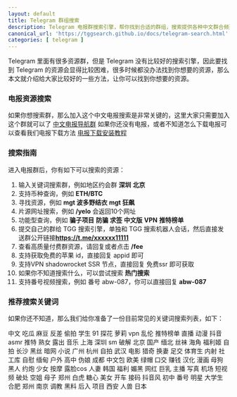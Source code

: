 ```yaml
---
layout: default
title: Telegram 群组搜索
description: Telegram 电报群搜索引擎，帮你找到合适的群组，搜索提供各种中文群合频道信息，包含：开车群、IT技术、程序员、科学上网与翻墙、薅羊毛、合租、政经交流，应有尽有。
canonical_url: 'https://tggsearch.github.io/docs/telegram-search.html'
categories: [ telegram ]
---
```

Telegram 里面有很多资源群，但是 Telegram 没有比较好的搜索引擎，因此要找到 Telegram 的资源会显得比较困难，很多时候都没办法找到你想要的资源，那么本文就介绍给大家比较好的一些方法，让你可以找到你想要的资源。

### 电报资源搜索
如果你想搜索群，那么加入这个中文电报搜索是非常关键的，这里大家只需要加入这个群就可以了 [中文电报导航群](./302.html?target=https://t.me/chineseSearchService) 如果你还没有电报，或者不知道怎么下载电报可以查看我们电报下载方法 [电报下载安装教程](./register.html)

### 搜索指南
进入电报群后，你有如下可以搜索的资源：

1. 输入关键词搜索群，例如地区约会群 <b>深圳</b> <b>北京</b>
2. 支持币种查询，例如 <b>ETH/BTC</b>
3. 寻找资源，例如 <b>mgt 波多野结衣</b> <b>mgt 狂飙</b>
4. 片源网址搜索，例如 <b>/yelo</b> 会返回10个网址
5. 功能型查询，例如 <b>骗子项目</b> <b>防骗</b> <b>求签</b> <b>中文版</b> <b>VPN</b> <b>推特榜单</b> 
6. 提交自己的群给 TGG 搜索引擎，单独和 TGG 搜索机器人会话，然后直接发送群公开链接<b>https://t.me/xxxxxx11111</b>
7. 查看高质量付费群资源，请回复或者点击 <b>/fee</b>
8. 支持获取免费的苹果 id，直接回复 appid 即可
9. 支持VPN shadowrocket SSR 节点，直接回复 免费ssr 即可获取
10. 如果你不知道搜索什么，可以尝试搜索 <b>热门搜索</b>
11. 支持番号视频搜索，例如 番号 abw-087，你可以直接回复 <b>abw-087</b>

### 推荐搜索关键词
如果你还不知道，那么我们给你准备了一份目前常见的关键词搜索列表，如下：

中文 吃瓜 麻豆 反差 偷拍 学生 91 探花 萝莉 vpn 乱伦 推特榜单 直播 动漫 抖音 asmr 推特 熟女 露出 音乐 上海 深圳 sm 破解 北京 国产 缅北 丝袜 海角 福利姬 自拍 长沙 黑丝 暗网 小说 广州 杭州 自拍 武汉 电影 猎奇 换妻 足交 体育生 内射 社工库 自慰 缅甸 户外 高中 伪娘 成都 中文包 欧美 绿帽 口交 赚钱 汉化 漫画 母狗 黑人 约炮 少女 按摩 露脸cos 人妻 韩国 福利 媚黑 网红 巨乳 主播 写真 机场 短视频 破处 空姐 母子 郑州 白虎 糖心 美女 开车 接码 抖音风 初中 番号 明星 大学生 合肥 郑州 南京 调教 黑料 后入 项目 西安 人兽 日本